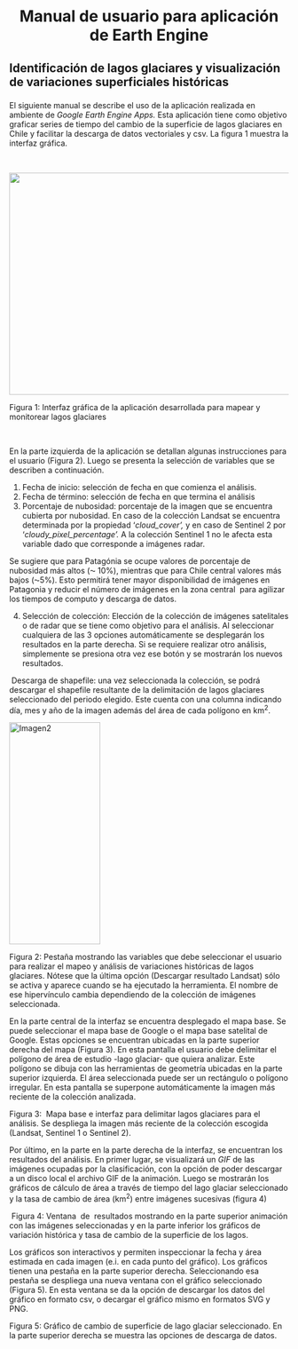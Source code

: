 # <p style="text-align: center;">Manual de usuario para aplicación de Earth Engine</p>
## <p>Identificaci&oacute;n de lagos glaciares y visualización de variaciones superficiales históricas</p>
<p>El siguiente manual se describe el uso de la aplicación realizada en ambiente de <em>Google Earth Engine Apps. </em>Esta aplicación tiene como objetivo graficar series de tiempo del cambio de la superficie de lagos glaciares en Chile y facilitar la descarga de datos vectoriales y csv. La figura 1 muestra la interfaz gr&aacute;fica.</p>
<p>&nbsp;</p>

<p><img src="https://user-images.githubusercontent.com/101720220/204846409-32fb2d5c-2534-4299-8139-1b52bdff13c3.png" width="800"
   height="400"></p>


<p>Figura 1: Interfaz gr&aacute;fica de la aplicaci&oacute;n desarrollada para mapear y monitorear lagos glaciares</p>
<p>&nbsp;</p>
<p>En la parte izquierda de la aplicaci&oacute;n se detallan algunas instrucciones para el usuario (Figura 2). Luego se presenta la selecci&oacute;n de variables que se describen a continuaci&oacute;n.</p>
<ol>
<li>Fecha de inicio: selecci&oacute;n de fecha en que comienza el an&aacute;lisis.</li>
<li>Fecha de t&eacute;rmino: selecci&oacute;n de fecha en que termina el an&aacute;lisis</li>
<li>Porcentaje de nubosidad: porcentaje de la imagen que se encuentra cubierta por nubosidad. En caso de la colecci&oacute;n Landsat se encuentra determinada por la propiedad &lsquo;<em>cloud_cover&rsquo;, </em>y en caso de Sentinel 2 por &lsquo;<em>cloudy_pixel_percentage&rsquo;. </em>A la colecci&oacute;n Sentinel 1 no le afecta esta variable dado que corresponde a im&aacute;genes radar.</li>
</ol>
<p>Se sugiere que para Patag&oacute;nia se ocupe valores de porcentaje de nubosidad m&aacute;s altos (⁓ 10%), mientras que para Chile central valores m&aacute;s bajos (⁓5%). Esto permitir&aacute; tener mayor disponibilidad de im&aacute;genes en Patagonia y reducir el n&uacute;mero de im&aacute;genes en la zona central&nbsp; para agilizar los tiempos de computo y descarga de datos.</p>
<ol start="4">
<li>Selecci&oacute;n de colecci&oacute;n: Elecci&oacute;n de la colecci&oacute;n de im&aacute;genes satelitales o de radar que se tiene como objetivo para el an&aacute;lisis. Al seleccionar cualquiera de las 3 opciones autom&aacute;ticamente se desplegar&aacute;n los resultados en la parte derecha. Si se requiere realizar otro an&aacute;lisis, simplemente se presiona otra vez ese bot&oacute;n y se mostrar&aacute;n los nuevos resultados.</li>
</ol>
<p>&nbsp;Descarga de shapefile: una vez seleccionada la colecci&oacute;n, se podr&aacute; descargar el shapefile resultante de la delimitaci&oacute;n de lagos glaciares seleccionado del periodo elegido. Este cuenta con una columna indicando d&iacute;a, mes y a&ntilde;o de la imagen adem&aacute;s del &aacute;rea de cada pol&iacute;gono en km<sup>2</sup>.&nbsp;</p>

<p>    <img width="164" alt="Imagen2" src="https://user-images.githubusercontent.com/101720220/204847431-b0cdcab8-63c9-4fb5-8620-ab93848dff49.png"  height="400">

</p>



<p>Figura 2: Pesta&ntilde;a mostrando las variables que debe seleccionar el usuario para realizar el mapeo y an&aacute;lisis de variaciones hist&oacute;ricas de lagos glaciares. N&oacute;tese que la &uacute;ltima opci&oacute;n (Descargar resultado Landsat) s&oacute;lo se activa y aparece cuando se ha ejecutado la herramienta. El nombre de ese hiperv&iacute;nculo cambia dependiendo de la colecci&oacute;n de im&aacute;genes seleccionada.</p>
<p>En la parte central de la interfaz se encuentra desplegado el mapa base. Se puede seleccionar el mapa base de Google o el mapa base satelital de Google. Estas opciones se encuentran ubicadas en la parte superior derecha del mapa (Figura 3). En esta pantalla el usuario debe delimitar el pol&iacute;gono de &aacute;rea de estudio -lago glaciar- que quiera analizar. Este pol&iacute;gono se dibuja con las herramientas de geometr&iacute;a ubicadas en la parte superior izquierda. El &aacute;rea seleccionada puede ser un rect&aacute;ngulo o pol&iacute;gono irregular. En esta pantalla se superpone autom&aacute;ticamente la imagen m&aacute;s reciente de la colecci&oacute;n analizada.</p>
<p>Figura 3:&nbsp; Mapa base e interfaz para delimitar lagos glaciares para el an&aacute;lisis. Se despliega la imagen m&aacute;s reciente de la colecci&oacute;n escogida (Landsat, Sentinel 1 o Sentinel 2).</p>
<p>Por &uacute;ltimo, en la parte en la parte derecha de la interfaz, se encuentran los resultados del an&aacute;lisis. En primer lugar, se visualizar&aacute; un <em>GIF</em> de las im&aacute;genes ocupadas por la clasificaci&oacute;n, con la opci&oacute;n de poder descargar a un disco local el archivo GIF de la animaci&oacute;n. Luego se mostrar&aacute;n los gr&aacute;ficos de c&aacute;lculo de &aacute;rea a trav&eacute;s de tiempo del lago glaciar seleccionado y la tasa de cambio de &aacute;rea (km<sup>2</sup>) entre im&aacute;genes sucesivas (figura 4)</p>
<p>&nbsp;Figura 4: Ventana&nbsp; de&nbsp; resultados mostrando en la parte superior animaci&oacute;n con las im&aacute;genes seleccionadas y en la parte inferior los gr&aacute;ficos de variaci&oacute;n hist&oacute;rica y tasa de cambio de la superficie de los lagos.</p>
<p>Los gr&aacute;ficos son interactivos y permiten inspeccionar la fecha y &aacute;rea estimada en cada imagen (e.i. en cada punto del gr&aacute;fico). Los gr&aacute;ficos tienen una pesta&ntilde;a en la parte superior derecha. Seleccionando esa pesta&ntilde;a se despliega una nueva ventana con el gr&aacute;fico seleccionado (Figura 5). En esta ventana se da la opci&oacute;n de descargar los datos del gr&aacute;fico en formato csv, o decargar el gr&aacute;fico mismo en formatos SVG y PNG.</p>
<p></p>
<p>Figura 5: Gr&aacute;fico de cambio de superficie de lago glaciar seleccionado. En la parte superior derecha se muestra las opciones de descarga de datos.</p>
